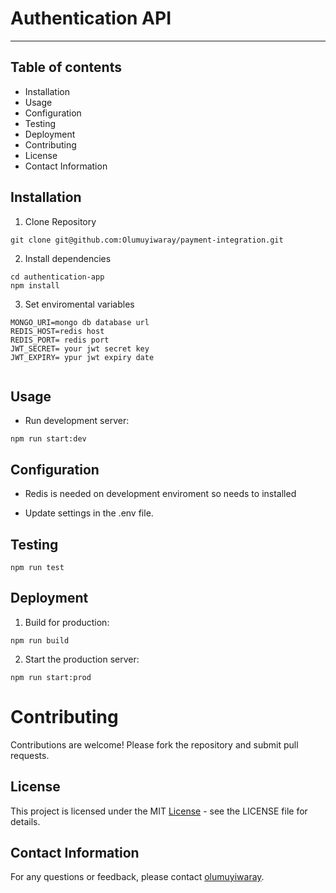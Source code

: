 # Authentication API

---

## Table of contents

- Installation
- Usage
- Configuration
- Testing
- Deployment
- Contributing
- License
- Contact Information

## Installation

1. Clone Repository

```
git clone git@github.com:Olumuyiwaray/payment-integration.git
```

2. Install dependencies

```
cd authentication-app
npm install
```

3. Set enviromental variables

```
MONGO_URI=mongo db database url
REDIS_HOST=redis host
REDIS_PORT= redis port
JWT_SECRET= your jwt secret key
JWT_EXPIRY= ypur jwt expiry date


```

## Usage

- Run development server:

```
npm run start:dev
```

## Configuration

- Redis is needed on development enviroment so needs to installed

- Update settings in the .env file.

## Testing

```
npm run test
```

## Deployment

1. Build for production:

```
npm run build
```

2. Start the production server:

```
npm run start:prod
```

# Contributing

Contributions are welcome! Please fork the repository and submit pull requests.

## License

This project is licensed under the MIT [License](https://github.com/Olumuyiwaray/blog-api/blob/main/LICENSE) - see the LICENSE file for details.

## Contact Information

For any questions or feedback, please contact [olumuyiwaray](https://github.com/Olumuyiwaray).
